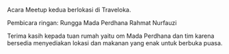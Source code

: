 Acara Meetup kedua berlokasi di Traveloka.

Pembicara ringan:
Rungga
Mada Perdhana
Rahmat Nurfauzi


Terima kasih kepada tuan rumah yaitu om Mada Perdhana dan tim karena bersedia menyediakan lokasi dan makanan yang enak untuk berbuka puasa.
